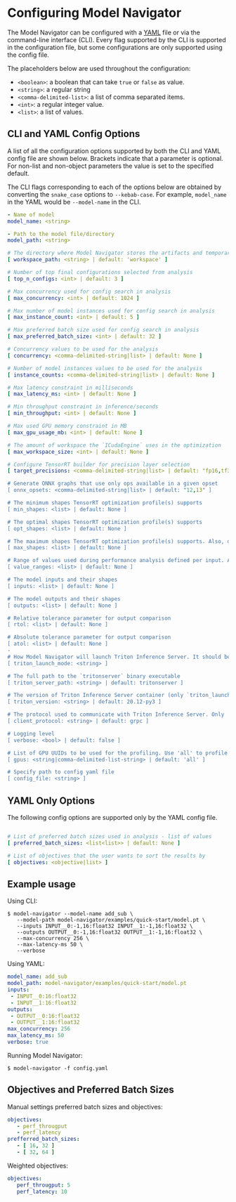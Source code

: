 <!--
Copyright (c) 2021, NVIDIA CORPORATION. All rights reserved.

Licensed under the Apache License, Version 2.0 (the "License");
you may not use this file except in compliance with the License.
You may obtain a copy of the License at

    http://www.apache.org/licenses/LICENSE-2.0

Unless required by applicable law or agreed to in writing, software
distributed under the License is distributed on an "AS IS" BASIS,
WITHOUT WARRANTIES OR CONDITIONS OF ANY KIND, either express or implied.
See the License for the specific language governing permissions and
limitations under the License.
-->

# Configuring Model Navigator

The Model Navigator can be configured with a [YAML](https://yaml.org/) file or via the command-line interface (CLI).
Every flag supported by the CLI is supported in the configuration file, but some configurations are only supported using
the config file.

The placeholders below are used throughout the configuration:

* `<boolean>`: a boolean that can take `true` or `false` as value.
* `<string>`: a regular string
* `<comma-delimited-list>`: a list of comma separated items.
* `<int>`: a regular integer value.
* `<list>`: a list of values.

## CLI and YAML Config Options

A list of all the configuration options supported by both the CLI and YAML config file are shown below. Brackets
indicate that a parameter is optional. For non-list and non-object parameters the value is set to the specified default.

The CLI flags corresponding to each of the options below are obtained by converting the `snake_case` options
to `--kebab-case`. For example, `model_name` in the YAML would be `--model-name` in the CLI.

```yaml
- Name of model
model_name: <string>

- Path to the model file/directory
model_path: <string>

# The directory where Model Navigator stores the artifacts and temporary files
[ workspace_path: <string> | default: 'workspace' ]

# Number of top final configurations selected from analysis
[ top_n_configs: <int> | default: 3 ]

# Max concurrency used for config search in analysis
[ max_concurrency: <int> | default: 1024 ]

# Max number of model instances used for config search in analysis
[ max_instance_count: <int> | default: 5 ]

# Max preferred batch size used for config search in analysis
[ max_preferred_batch_size: <int> | default: 32 ]

# Concurrency values to be used for the analysis
[ concurrency: <comma-delimited-string|list> | default: None ]

# Number of model instances values to be used for the analysis
[ instance_counts: <comma-delimited-string|list> | default: None ]

# Max latency constraint in milliseconds
[ max_latency_ms: <int> | default: None ]

# Min throughput constraint in inference/seconds
[ min_throughput: <int> | default: None ]

# Max used GPU memory constraint in MB
[ max_gpu_usage_mb: <int> | default: None ]

# The amount of workspace the `ICudaEngine` uses in the optimization
[ max_workspace_size: <int> | default: None ]

# Configure TensorRT builder for precision layer selection
[ target_precisions: <comma-delimited-string|list> | default: "fp16,tf32" ]

# Generate ONNX graphs that use only ops available in a given opset
[ onnx_opsets: <comma-delimited-string|list> | default: "12,13" ]

# The minimum shapes TensorRT optimization profile(s) supports
[ min_shapes: <list> | default: None ]

# The optimal shapes TensorRT optimization profile(s) supports
[ opt_shapes: <list> | default: None ]

# The maximum shapes TensorRT optimization profile(s) supports. Also, defines shapes of input data used during performance analysis.
[ max_shapes: <list> | default: None ]

# Range of values used during performance analysis defined per input. Also, defines shapes of input data used during performance analysis.
[ value_ranges: <list> | default: None ]

# The model inputs and their shapes
[ inputs: <list> | default: None ]

# The model outputs and their shapes
[ outputs: <list> | default: None ]

# Relative tolerance parameter for output comparison
[ rtol: <list> | default: None ]

# Absolute tolerance parameter for output comparison
[ atol: <list> | default: None ]
-
# How Model Navigator will launch Triton Inference Server. It should be either "docker" or "local".
[ triton_launch_mode: <string> ]

# The full path to the `tritonserver` binary executable
[ triton_server_path: <string> | default: tritonserver ]

# The version of Triton Inference Server container (only `triton_launch_mode: docker`)
[ triton_version: <string> | default: 20.12-py3 ]

# The protocol used to communicate with Triton Inference Server. Only 'http' and 'grpc' are allowed for the values.
[ client_protocol: <string> | default: grpc ]

# Logging level
[ verbose: <bool> | default: false ]

# List of GPU UUIDs to be used for the profiling. Use 'all' to profile all the GPUs visible by CUDA.
[ gpus: <string|comma-delimited-list-string> | default: 'all' ]

# Specify path to config yaml file
[ config_file: <string> ]
```

## YAML Only Options

The following config options are supported only by the YAML config file.

```yaml

# List of preferred batch sizes used in analysis - list of values
[ preferred_batch_sizes: <list<list>> | default: None ]

# List of objectives that the user wants to sort the results by
[ objectives: <objective|list> ]

```

## Example usage

Using CLI:

```shell
$ model-navigator --model-name add_sub \
   --model-path model-navigator/examples/quick-start/model.pt \
   --inputs INPUT__0:-1,16:float32 INPUT__1:-1,16:float32 \
   --outputs OUTPUT__0:-1,16:float32 OUTPUT__1:-1,16:float32 \
   --max-concurrency 256 \
   --max-latency-ms 50 \
   --verbose
```

Using YAML:

```yaml
model_name: add_sub
model_path: model-navigator/examples/quick-start/model.pt
inputs:
 - INPUT__0:16:float32
 - INPUT__1:16:float32
outputs:
 - OUTPUT__0:16:float32
 - OUTPUT__1:16:float32
max_concurrency: 256
max_latency_ms: 50
verbose: true
```

Running Model Navigator:

```
$ model-navigator -f config.yaml
```

## Objectives and Preferred Batch Sizes

Manual settings preferred batch sizes and objectives:

```yaml
objectives:
   - perf_througput
   - perf_latency
prefferred_batch_sizes:
   - [ 16, 32 ]
   - [ 32, 64 ]
```

Weighted objectives:

```yaml
objectives:
   perf_througput: 5
   perf_latency: 10
```
